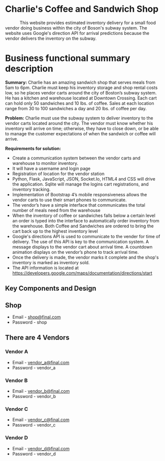 # Charlie's Coffee and Sandwich Shop

&nbsp;&nbsp;&nbsp;&nbsp;&nbsp;&nbsp;&nbsp;&nbsp;&nbsp;&nbsp;&nbsp;&nbsp;This website provides estimated inventory delivery for a small food vendor doing business within the city of Boson's subway system.  The website uses Google's direction API for arrival predictions because the vendor delivers the inventory on the subway.

# Business functional summary description

**Summary:**
	Charlie has an amazing sandwich shop that serves meals from 5am to 6pm. Charlie must keep his inventory storage and shop rental costs low, so he places vendor carts around the city of Boston’s subway system.  He has a kitchen and warehouse located at Downtown Crossing.  Each cart can hold only 50 sandwiches and 10 lbs. of coffee.  Sales at each location range from 30 to 100 sandwiches a day and 20 lbs. of coffee per day.

**Problem:**
	Charlie must use the subway system to deliver inventory to the vendor carts located around the city.  The vendor must know whether his inventory will arrive on time; otherwise, they have to close down, or be able to manage the customer expectations of when the sandwich or coffee will arrive.

**Requirements for solution:**
* Create a communication system between the vendor carts and warehouse to monitor inventory.
* It will have a username and login page
* Registration of location for the vendor station
* Python, Flask, JavaScript, JSON, Socket.Io, HTML4 and CSS will drive the application.  Sqlite will manage the logins cart registrations, and inventory tracking.
* Implementation of Bootstrap 4’s mobile responsiveness allows the vendor carts to use their smart phones to communicate.
* The vendor’s have a simple interface that communicates the total number of meals need from the warehouse
* When the inventory of coffee or sandwiches falls below a certain level an order is typed into the interface to automatically order inventory from the warehouse.  Both Coffee and Sandwiches are ordered to bring the cart back up to the highest inventory level
* Google's directions API is used to communicate to the vender for time of delivery.  The use of this API is key to the communication system.  A message displays to the vendor cart about arrival time.  A countdown animation displays on the vendor’s phone to track arrival time.
* Once the delivery is made, the vendor marks it complete and the shop's inventory is marked as inventory sold.
* The API information is located at https://developers.google.com/maps/documentation/directions/start

## Key Components and Design

## Shop 

- Email - shop@final.com
- Password - shop

## There are 4 Vendors

### Vendor A
- Email - vendor_a@final.com
- Password - vendor_a

### Vendor B
- Email - vendor_b@final.com
- Password - vendor_b

### Vendor C
- Email - vendor_c@final.com
- Password - vendor_c

### Vendor D
- Email - vendor_d@final.com
- Password - vendor_d
